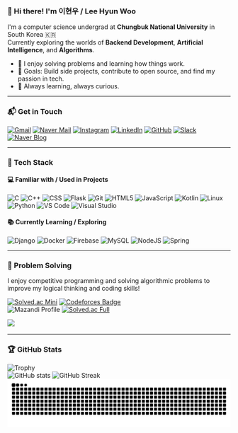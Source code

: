 ### 👋 Hi there! I'm 이현우 / Lee Hyun Woo

I'm a computer science undergrad at **Chungbuk National University** in South Korea 🇰🇷  
Currently exploring the worlds of **Backend Development**, **Artificial Intelligence**, and **Algorithms**.

- 🧠 I enjoy solving problems and learning how things work.  
- 🎯 Goals: Build side projects, contribute to open source, and find my passion in tech.  
- 🌱 Always learning, always curious.  

---

### 📬 Get in Touch	

[![Gmail](https://img.shields.io/badge/Gmail-D14836?style=flat&logo=gmail&logoColor=white)](mailto:henow123@chungbuk.ac.kr) [![Naver Mail](https://img.shields.io/badge/Naver%20Mail-03C75A?style=flat&logo=naver&logoColor=white)](mailto:henow123@naver.com) [![Instagram](https://img.shields.io/badge/-Instagram-E4405F?style=flat&logo=instagram&logoColor=white)](https://www.instagram.com/2hynwoo_/) [![LinkedIn](https://img.shields.io/badge/LinkedIn-0A66C2?style=flat&logo=linkedin&logoColor=white)](https://www.linkedin.com/in/%EC%9D%B4%ED%98%84%EC%9A%B0-17a930361/) [![GitHub](https://img.shields.io/badge/GitHub-181717?style=flat&logo=github&logoColor=white)](https://github.com/cbnuLeehyunwoo) [![Slack](https://img.shields.io/badge/Slack-4A154B?style=flat&logo=slack&logoColor=white)](https://join.slack.com/t/test-sae9123/shared_invite/zt-3494gxzxg-3AC93By6ESBrEyRUMmss8Q) [![Naver Blog](https://img.shields.io/badge/Naver%20Blog-03C75A?style=flat&logo=naver&logoColor=white)](https://henow123.blog.naver.com/) 






---

### 🧰 Tech Stack

#### 💻 Familiar with / Used in Projects

![C](https://img.shields.io/badge/-C-A8B9CC?style=flat&logo=c&logoColor=white)
![C++](https://img.shields.io/badge/-C++-00599C?style=flat&logo=c%2B%2B&logoColor=white)
![CSS](https://img.shields.io/badge/-CSS3-1572B6?style=flat&logo=css3&logoColor=white)
![Flask](https://img.shields.io/badge/-Flask-000000?style=flat&logo=flask&logoColor=white)
![Git](https://img.shields.io/badge/-Git-F05032?style=flat&logo=git&logoColor=white)
![HTML5](https://img.shields.io/badge/-HTML5-E34F26?style=flat&logo=html5&logoColor=white)
![JavaScript](https://img.shields.io/badge/-JavaScript-F7DF1E?style=flat&logo=JavaScript&logoColor=black)
![Kotlin](https://img.shields.io/badge/-Kotlin-0095D5?style=flat&logo=kotlin&logoColor=white)
![Linux](https://img.shields.io/badge/-Linux-FCC624?style=flat&logo=linux&logoColor=black)
![Python](https://img.shields.io/badge/-Python-3776AB?style=flat&logo=python&logoColor=white)
![VS Code](https://img.shields.io/badge/-VS%20Code-007ACC?style=flat&logo=visual-studio-code&logoColor=white)
![Visual Studio](https://img.shields.io/badge/-Visual%20Studio-5C2D91?style=flat&logo=visual-studio&logoColor=white)

#### 📚 Currently Learning / Exploring

![Django](https://img.shields.io/badge/django-%23092E20.svg?style=flat&logo=django&logoColor=white)
![Docker](https://img.shields.io/badge/docker-%230db7ed.svg?style=flat&logo=docker&logoColor=white)
![Firebase](https://img.shields.io/badge/firebase-a08021?style=flat&logo=firebase&logoColor=ffcd34)
![MySQL](https://img.shields.io/badge/mysql-4479A1.svg?style=flat&logo=mysql&logoColor=white)
![NodeJS](https://img.shields.io/badge/node.js-6DA55F?style=flat&logo=node.js&logoColor=white)
![Spring](https://img.shields.io/badge/spring-%236DB33F.svg?style=flat&logo=spring&logoColor=white)

---
### 🧩 Problem Solving

I enjoy competitive programming and solving algorithmic problems to improve my logical thinking and coding skills!

[![Solved.ac Mini](http://mazassumnida.wtf/api/mini/generate_badge?boj=henow123)](https://solved.ac/henow123) [![Codeforces Badge](https://codeforces-readme-stats.vercel.app/api/badge?username=henow123)](https://codeforces.com/profile/henow123)  
![Mazandi Profile](http://mazandi.herokuapp.com/api?handle=henow123&theme=warm) [![Solved.ac Full](http://mazassumnida.wtf/api/v2/generate_badge?boj=henow123)](https://solved.ac/profile/henow123)

<a href="https://www.solve-nyang.com"><img src="https://api.solve-nyang.com/compose/henow123" width="50%" /></a>


---



### 🏆 GitHub Stats 

![Trophy](https://github-profile-trophy.vercel.app/?username=cbnuLeehyunwoo&theme=onestar&no-frame=true&margin-w=4&margin-h=4)  
![GitHub stats](https://github-readme-stats.vercel.app/api?username=cbnuLeehyunwoo&show_icons=true&theme=tokyonight) ![GitHub Streak](https://streak-stats.demolab.com?user=cbnuLeehyunwoo&theme=tokyonight)  
![snake gif](https://github.com/cbnuLeehyunwoo/cbnuLeehyunwoo/blob/output/github-contribution-grid-snake.svg)
